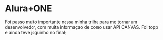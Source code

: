 # Alura+ONE
Foi passo muito importante nessa minha trilha para me tornar um desenvolvedor, com muita informaçao de como usar API CANVAS. Foi topp e ainda teve joguinho no final;
